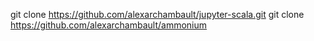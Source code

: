 
 git clone https://github.com/alexarchambault/jupyter-scala.git
 git clone https://github.com/alexarchambault/ammonium
 
